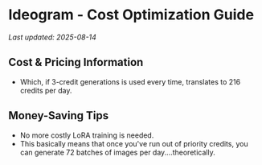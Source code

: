 # Ideogram - Cost Optimization Guide

*Last updated: 2025-08-14*

## Cost & Pricing Information

- Which, if 3-credit generations is used every time, translates to 216 credits per day.

## Money-Saving Tips

- No more costly LoRA training is needed.
- This basically means that once you've run out of priority credits, you can generate 72 batches of images per day....theoretically.

